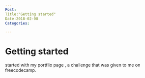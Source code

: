 ```yaml
---
Post:
Title:"Getting started"
Date:2018-02-08
Categories:

---
```

# Getting started 

started with my portflio page , a challenge that was given to me on freecodecamp.  
